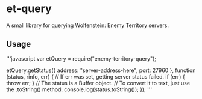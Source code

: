 et-query
========
A small library for querying Wolfenstein: Enemy Territory servers.

## Usage
'''javascript
var etQuery = require("enemy-territory-query");

etQuery.getStatus({
  address: "server-address-here",
  port: 27960
}, function (status, rinfo, err) {
  // If err was set, getting server status failed.
  if (err) {
    throw err;
  }
  // The status is a Buffer object.
  // To convert it to text, just use the .toString() method.
  console.log(status.toString());
});
'''